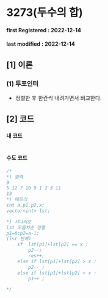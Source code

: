 # 3273(두수의 합)

#### **first Registered : 2022-12-14**

#### last modified : **2022-12-14**

## \[1] 이론

### (1) 투포인터

* 정렬한 후 한칸씩 내려가면서 비교한다.

## \[2] 코드

#### 내 코드

```cpp
```

#### &#x20;수도 코드

```cpp
/*
*) 입력
9
5 12 7 10 9 1 2 3 11
13
*) 메모리
int a,p1,p2,x;
vector<int> lst;

*) 시나리오
lst 오름차순 정렬
p1=0;p2=a-1;
(l<r 반복)
    if  lst[p1]+lst[p2] == x :
        p2--;
        res++;
    else if lst[p1]+lst[p2] > x :
        p2-- ;
    else if lst[p1]+lst[p2] < x :
        p1++ ;    

*/
```

